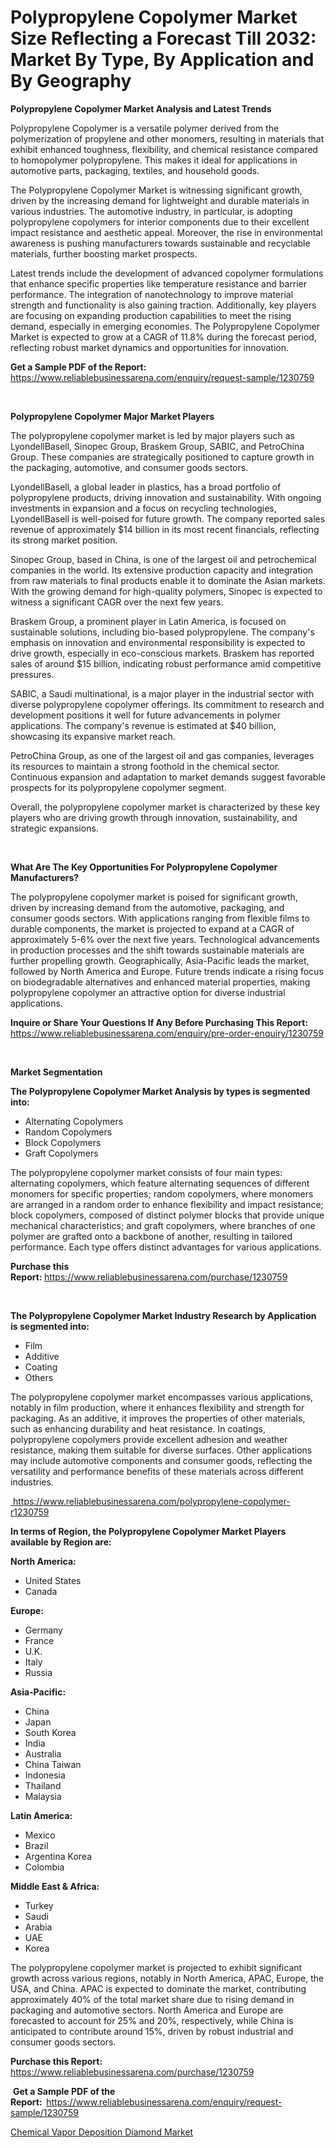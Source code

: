 <p><h1>Polypropylene Copolymer Market Size Reflecting a Forecast Till 2032: Market By Type, By Application and By Geography</h1></p><p><strong>Polypropylene Copolymer Market Analysis and Latest Trends</strong></p>
<p><p>Polypropylene Copolymer is a versatile polymer derived from the polymerization of propylene and other monomers, resulting in materials that exhibit enhanced toughness, flexibility, and chemical resistance compared to homopolymer polypropylene. This makes it ideal for applications in automotive parts, packaging, textiles, and household goods.</p><p>The Polypropylene Copolymer Market is witnessing significant growth, driven by the increasing demand for lightweight and durable materials in various industries. The automotive industry, in particular, is adopting polypropylene copolymers for interior components due to their excellent impact resistance and aesthetic appeal. Moreover, the rise in environmental awareness is pushing manufacturers towards sustainable and recyclable materials, further boosting market prospects.</p><p>Latest trends include the development of advanced copolymer formulations that enhance specific properties like temperature resistance and barrier performance. The integration of nanotechnology to improve material strength and functionality is also gaining traction. Additionally, key players are focusing on expanding production capabilities to meet the rising demand, especially in emerging economies. The Polypropylene Copolymer Market is expected to grow at a CAGR of 11.8% during the forecast period, reflecting robust market dynamics and opportunities for innovation.</p></p>
<p><strong>Get a Sample PDF of the Report:&nbsp;</strong> <a href="https://www.reliablebusinessarena.com/enquiry/request-sample/1230759?utm_campaign=3021&utm_medium=2&utm_source=Github&utm_content=ia&utm_term=01042025&utm_id=polypropylene-copolymer">https://www.reliablebusinessarena.com/enquiry/request-sample/1230759</a></p>
<p>&nbsp;</p>
<p><strong>Polypropylene Copolymer Major Market Players</strong></p>
<p><p>The polypropylene copolymer market is led by major players such as LyondellBasell, Sinopec Group, Braskem Group, SABIC, and PetroChina Group. These companies are strategically positioned to capture growth in the packaging, automotive, and consumer goods sectors.</p><p>LyondellBasell, a global leader in plastics, has a broad portfolio of polypropylene products, driving innovation and sustainability. With ongoing investments in expansion and a focus on recycling technologies, LyondellBasell is well-poised for future growth. The company reported sales revenue of approximately $14 billion in its most recent financials, reflecting its strong market position.</p><p>Sinopec Group, based in China, is one of the largest oil and petrochemical companies in the world. Its extensive production capacity and integration from raw materials to final products enable it to dominate the Asian markets. With the growing demand for high-quality polymers, Sinopec is expected to witness a significant CAGR over the next few years.</p><p>Braskem Group, a prominent player in Latin America, is focused on sustainable solutions, including bio-based polypropylene. The company's emphasis on innovation and environmental responsibility is expected to drive growth, especially in eco-conscious markets. Braskem has reported sales of around $15 billion, indicating robust performance amid competitive pressures.</p><p>SABIC, a Saudi multinational, is a major player in the industrial sector with diverse polypropylene copolymer offerings. Its commitment to research and development positions it well for future advancements in polymer applications. The company's revenue is estimated at $40 billion, showcasing its expansive market reach.</p><p>PetroChina Group, as one of the largest oil and gas companies, leverages its resources to maintain a strong foothold in the chemical sector. Continuous expansion and adaptation to market demands suggest favorable prospects for its polypropylene copolymer segment.</p><p>Overall, the polypropylene copolymer market is characterized by these key players who are driving growth through innovation, sustainability, and strategic expansions.</p></p>
<p>&nbsp;</p>
<p><strong>What Are The Key Opportunities For Polypropylene Copolymer Manufacturers?</strong></p>
<p><p>The polypropylene copolymer market is poised for significant growth, driven by increasing demand from the automotive, packaging, and consumer goods sectors. With applications ranging from flexible films to durable components, the market is projected to expand at a CAGR of approximately 5-6% over the next five years. Technological advancements in production processes and the shift towards sustainable materials are further propelling growth. Geographically, Asia-Pacific leads the market, followed by North America and Europe. Future trends indicate a rising focus on biodegradable alternatives and enhanced material properties, making polypropylene copolymer an attractive option for diverse industrial applications.</p></p>
<p><strong>Inquire or Share Your Questions If Any Before Purchasing This Report:</strong> <a href="https://www.reliablebusinessarena.com/enquiry/pre-order-enquiry/1230759?utm_campaign=3021&utm_medium=2&utm_source=Github&utm_content=ia&utm_term=01042025&utm_id=polypropylene-copolymer">https://www.reliablebusinessarena.com/enquiry/pre-order-enquiry/1230759</a></p>
<p>&nbsp;</p>
<p><strong>Market Segmentation</strong></p>
<p><strong>The Polypropylene Copolymer Market Analysis by types is segmented into:</strong></p>
<p><ul><li>Alternating Copolymers</li><li>Random Copolymers</li><li>Block Copolymers</li><li>Graft Copolymers</li></ul></p>
<p><p>The polypropylene copolymer market consists of four main types: alternating copolymers, which feature alternating sequences of different monomers for specific properties; random copolymers, where monomers are arranged in a random order to enhance flexibility and impact resistance; block copolymers, composed of distinct polymer blocks that provide unique mechanical characteristics; and graft copolymers, where branches of one polymer are grafted onto a backbone of another, resulting in tailored performance. Each type offers distinct advantages for various applications.</p></p>
<p><strong>Purchase this Report:&nbsp;</strong><a href="https://www.reliablebusinessarena.com/purchase/1230759?utm_campaign=3021&utm_medium=2&utm_source=Github&utm_content=ia&utm_term=01042025&utm_id=polypropylene-copolymer">https://www.reliablebusinessarena.com/purchase/1230759</a></p>
<p>&nbsp;</p>
<p><strong>The Polypropylene Copolymer Market Industry Research by Application is segmented into:</strong></p>
<p><ul><li>Film</li><li>Additive</li><li>Coating</li><li>Others</li></ul></p>
<p><p>The polypropylene copolymer market encompasses various applications, notably in film production, where it enhances flexibility and strength for packaging. As an additive, it improves the properties of other materials, such as enhancing durability and heat resistance. In coatings, polypropylene copolymers provide excellent adhesion and weather resistance, making them suitable for diverse surfaces. Other applications may include automotive components and consumer goods, reflecting the versatility and performance benefits of these materials across different industries.</p></p>
<p><a href="https://www.reliablebusinessarena.com/polypropylene-copolymer-r1230759?utm_campaign=3021&utm_medium=2&utm_source=Github&utm_content=ia&utm_term=01042025&utm_id=polypropylene-copolymer">&nbsp;https://www.reliablebusinessarena.com/polypropylene-copolymer-r1230759</a></p>
<p><strong>In terms of Region, the Polypropylene Copolymer Market Players available by Region are:</strong></p>
<p>
    <p> <strong> North America: </strong>
        <ul>
            <li>United States</li>
            <li>Canada</li>
        </ul>
        </p> 
    <p> <strong> Europe: </strong>
        <ul>
            <li>Germany</li>
            <li>France</li>
            <li>U.K.</li>
            <li>Italy</li>
            <li>Russia</li>
        </ul>
        </p> 
    <p> <strong> Asia-Pacific: </strong>
        <ul>
            <li>China</li>
            <li>Japan</li>
            <li>South Korea</li>
            <li>India</li>
            <li>Australia</li>
            <li>China Taiwan</li>
            <li>Indonesia</li>
            <li>Thailand</li>
            <li>Malaysia</li>
        </ul>
        </p> 
    <p> <strong> Latin America: </strong>
        <ul>
            <li>Mexico</li>
            <li>Brazil</li>
            <li>Argentina Korea</li>
            <li>Colombia</li>
        </ul>
        </p> 
    <p> <strong> Middle East & Africa: </strong>
        <ul>
            <li>Turkey</li>
            <li>Saudi</li>
            <li>Arabia</li>
            <li>UAE</li>
            <li>Korea</li>
        </ul>
    </p>
    </p>
<p><p>The polypropylene copolymer market is projected to exhibit significant growth across various regions, notably in North America, APAC, Europe, the USA, and China. APAC is expected to dominate the market, contributing approximately 40% of the total market share due to rising demand in packaging and automotive sectors. North America and Europe are forecasted to account for 25% and 20%, respectively, while China is anticipated to contribute around 15%, driven by robust industrial and consumer goods sectors.</p></p>
<p><strong>Purchase this Report: </strong><a href="https://www.reliablebusinessarena.com/purchase/1230759?utm_campaign=3021&utm_medium=2&utm_source=Github&utm_content=ia&utm_term=01042025&utm_id=polypropylene-copolymer">https://www.reliablebusinessarena.com/purchase/1230759</a></p>
<p>&nbsp;<strong>Get a Sample PDF of the Report:&nbsp;&nbsp;</strong><a href="https://www.reliablebusinessarena.com/enquiry/request-sample/1230759?utm_campaign=3021&utm_medium=2&utm_source=Github&utm_content=ia&utm_term=01042025&utm_id=polypropylene-copolymer">https://www.reliablebusinessarena.com/enquiry/request-sample/1230759</a></p>
<p><strong></strong></p>
<p><p><a href="https://github.com/kaqiewan/Market-Research-Report-List-1/blob/main/chemical-vapor-deposition-diamond-market.md?utm_campaign=3021&utm_medium=2&utm_source=Github&utm_content=ia&utm_term=01042025&utm_id=polypropylene-copolymer">Chemical Vapor Deposition Diamond Market</a></p></p>